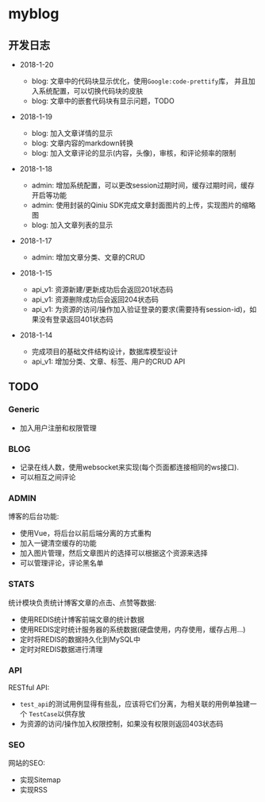 # myblog


## 开发日志

- 2018-1-20

    - blog: 文章中的代码块显示优化，使用`Google:code-prettify`库，
    并且加入系统配置，可以切换代码块的皮肤
    - blog: 文章中的嵌套代码块有显示问题，TODO

- 2018-1-19

    - blog: 加入文章详情的显示
    - blog: 文章内容的markdown转换
    - blog: 加入文章评论的显示(内容，头像)，审核，和评论频率的限制

- 2018-1-18

    - admin: 增加系统配置，可以更改session过期时间，缓存过期时间，缓存开启等功能
    - admin: 使用封装的Qiniu SDK完成文章封面图片的上传，实现图片的缩略图
    - blog: 加入文章列表的显示

- 2018-1-17

    - admin: 增加文章分类、文章的CRUD

- 2018-1-15

    - api_v1: 资源新建/更新成功后会返回201状态码
    - api_v1: 资源删除成功后会返回204状态码
    - api_v1: 为资源的访问/操作加入验证登录的要求(需要持有session-id)，如果没有登录返回401状态码

- 2018-1-14

    - 完成项目的基础文件结构设计，数据库模型设计
    - api_v1: 增加分类、文章、标签、用户的CRUD API


## TODO

### Generic

- 加入用户注册和权限管理

### BLOG

- 记录在线人数，使用websocket来实现(每个页面都连接相同的ws接口).
- 可以相互之间评论

### ADMIN

博客的后台功能:

- 使用Vue，将后台以前后端分离的方式重构
- 加入一键清空缓存的功能
- 加入图片管理，然后文章图片的选择可以根据这个资源来选择
- 可以管理评论，评论黑名单

### STATS

统计模块负责统计博客文章的点击、点赞等数据:

- 使用REDIS统计博客前端文章的统计数据
- 使用REDIS定时统计服务器的系统数据(硬盘使用，内存使用，缓存占用...)
- 定时将REDIS的数据持久化到MySQL中
- 定时对REDIS数据进行清理

### API

RESTful API:

- `test_api`的测试用例显得有些乱，应该将它们分离，为相关联的用例单独建一个
`TestCase`以供存放
- 为资源的访问/操作加入权限控制，如果没有权限则返回403状态码

### SEO

网站的SEO:

- 实现Sitemap
- 实现RSS
